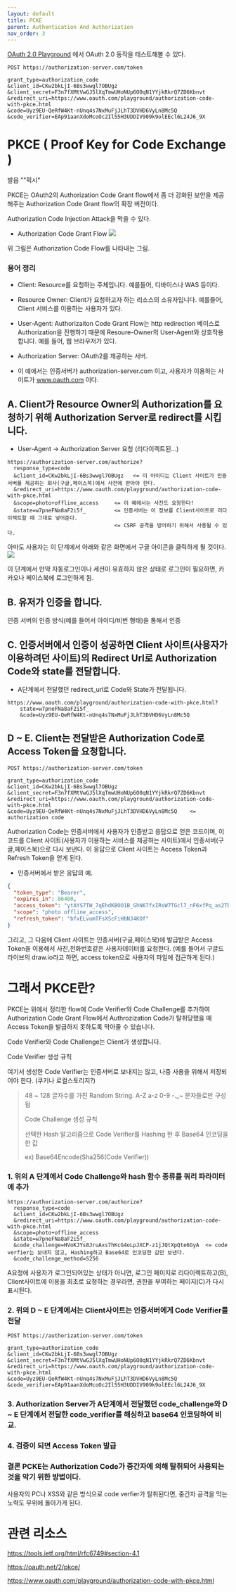 ```yaml
---
layout: default
title: PCKE
parent: Authentication And Authorization
nav_order: 3
---
```


[OAuth 2.0 Playground](https://www.oauth.com/playground/) 에서 OAuth 2.0 동작을 테스트해볼 수 있다.

```
POST https://authorization-server.com/token

grant_type=authorization_code
&client_id=CKw2bkLjI-6Bs3wwgl7OBUgz
&client_secret=F3n7fXMtVwGJ5lXqTmwUHoNUp6O0qN1YYjkRkrQ7ZD6Kbnvt
&redirect_uri=https://www.oauth.com/playground/authorization-code-with-pkce.html
&code=Uyz9EU-QeRfW4Kt-nUnq4s7NxMuFjJLhT3DVHD6VyLn8Mc5Q
&code_verifier=EAp91aanXdoMcoOc2Il55H3UDDIV909k9olEEcl6L24J6_9X
```

# PKCE ( Proof Key for Code Exchange )

발음 ""픽시"

PKCE는 OAuth2의 Authorization Code Grant flow에서 좀 더 강화된 보안을 제공해주는 Authorization Code Grant flow의 확장 버전이다.

Authorization Code Injection Attack을 막을 수 있다.




 * Authorization Code Grant Flow
![](./doc/imgs/Authorization-Code-Flow-Diagram.png)

위 그림은 Authorization Code Flow를 나타내는 그림.

### 용어 정리
 * Client: Resource를 요청하는 주체입니다. 예를들어, 디바이스나 WAS 등이다.
 * Resource Owner: Client가 요청하고자 하는 리소스의 소유자입니다. 예를들어, Client 서비스를 이용하는 사용자가 있다.
 * User-Agent: Authorizaiton Code Grant Flow는 http redirection 베이스로 Authorization을 진행하기 때문에 Resoure-Owner의 User-Agent와 상호작용합니다. 예를 들어, 웹 브라우저가 있다.
 * Authorization Server: OAuth2를 제공하는 서버.

 * 이 예에서는 인증서버가 authorization-server.com 이고, 사용자가 이용하는 사이트가 www.oauth.com 이다.

## A. Client가 Resource Owner의 Authorization를 요청하기 위해 Authorization Server로 redirect를 시킵니다.

 * User-Agent -> Authorization Server 요청 (리다이렉트된...)
```
https://authorization-server.com/authorize?
  response_type=code
  &client_id=CKw2bkLjI-6Bs3wwgl7OBUgz   <= 이 아이디는 Client 사이트가 인증서버를 제공하는 회사(구글,페이스북)에서 사전에 받아야 한다.
  &redirect_uri=https://www.oauth.com/playground/authorization-code-with-pkce.html
  &scope=photo+offline_access     <= 이 예에서는 사진도 요청한다!
  &state=w7pneFNa8aF2i5f_         <= 인증서버는 이 정보를 Client사이트로 리다이렉트할 때 그대로 넣어준다.
                                  <= CSRF 공격을 방어하기 위해서 사용될 수 있다.
```

아마도 사용자는 이 단계에서 아래와 같은 화면에서 구글 아이콘을 클릭하게 될 것이다.
![](./doc/imgs/SNS-Login-Screen-1.png)

이 단계에서 만약 자동로그인이나 세션이 유효하지 않은 상태로 로그인이 필요하면, 카카오나 페이스북에 로그인하게 됨.


## B. 유저가 인증을 합니다.
인증 서버의 인증 방식(예를 들어서 아이디/비번 형태)을 통해서 인증

## C. 인증서버에서 인증이 성공하면 Client 사이트(사용자가 이용하려던 사이트)의 Redirect Url로 Authorization Code와 state를 전달합니다.

 * A단계에서 전달했던 redirect_url로 Code와 State가 전달됩니다.
```
https://www.oauth.com/playground/authorization-code-with-pkce.html?
	state=w7pneFNa8aF2i5f_
    &code=Uyz9EU-QeRfW4Kt-nUnq4s7NxMuFjJLhT3DVHD6VyLn8Mc5Q
```



## D ~ E. Client는 전달받은 Authorization Code로 Access Token을 요청합니다.

```
POST https://authorization-server.com/token

grant_type=authorization_code
&client_id=CKw2bkLjI-6Bs3wwgl7OBUgz
&client_secret=F3n7fXMtVwGJ5lXqTmwUHoNUp6O0qN1YYjkRkrQ7ZD6Kbnvt
&redirect_uri=https://www.oauth.com/playground/authorization-code-with-pkce.html
&code=Uyz9EU-QeRfW4Kt-nUnq4s7NxMuFjJLhT3DVHD6VyLn8Mc5Q    <= authorization code
```

Authorization Code는 인증서버에서 사용자가 인증받고 응답으로 얻은 코드이며, 이 코드를 Client 사이트(사용자가 이용하는 서비스를 제공하는 사이트)에서 인증서버(구글,페이스북)으로 다시 보낸다.
이 응답으로 Client 사이트는 Access Token과 Refresh Token을 얻게 된다.


 * 인증서버에서 받은 응답의 예.
```json
{
  "token_type": "Bearer",
  "expires_in": 86400,
  "access_token": "ytAYS7TW_7qEhdKBOO1B_GhN67fxIRsW7TGcl7_nF6xfPq_as2TDWgNYKOg4ZQfGGAsHOvfi",
  "scope": "photo offline_access",
  "refresh_token": "bfxELvumTFsXScFiHbNJ4KOf"
}
```

그리고, 그 다음에 Client 사이트는 인증서버(구글,페이스북)에 발급받은 Access Token을 이용해서 사진,전화번호같은 사용자데이터를 요청한다.
(예를 들어서 구글드라이브의 draw.io라고 하면, access token으로 사용자의 파일에 접근하게 된다.)



# 그래서 PKCE란?

PKCE는 위에서 정리한 flow에 Code Verifier와 Code Challenge를 추가하여 Authorization Code Grant Flow에서 Authrozization Code가 탈취당했을 때 Access Token을 발급하지 못하도록 막아줄 수 있습니다.

Code Verifier와 Code Challenge는 Client가 생성합니다.

Code Verifier 생성 규칙

여기서 생성한 Code Verifier는 인증서버로 보내지는 않고, 나중 사용을 위해서 저장되어야 한다. (쿠키나 로컬스토리지?)

>48 ~ 128 글자수를 가진 Random String.
>A-Z a-z 0-9 -._~ 문자들로만 구성됨
>
>Code Challenge 생성 규칙
>
>선택한 Hash 알고리즘으로 Code Verifier를 Hashing 한 후 Base64 인코딩을 한 값
>
>ex) Base64Encode(Sha256(Code Verifier))



### 1. 위의 A 단계에서 Code Challenge와 hash 함수 종류를 쿼리 파라미터에 추가
```
https://authorization-server.com/authorize?
  response_type=code
  &client_id=CKw2bkLjI-6Bs3wwgl7OBUgz
  &redirect_uri=https://www.oauth.com/playground/authorization-code-with-pkce.html
  &scope=photo+offline_access
  &state=w7pneFNa8aF2i5f_
  &code_challenge=HVoKJYs8JruAxs7hKcG4oLpJXCP-z1jJQtXpQte6GyA  <= code verfier는 보내지 않고, Hashing하고 Base64로 인코딩한 값만 보낸다.
  &code_challenge_method=S256
```

A요청에 사용자가 로그인되어있는 상태가 아니면, 로그인 페이지로 리다이렉트하고(B),
Client사이트에 이용을 최초로 요청하는 경우라면, 권한을 부여하는 페이지(C)가 다시 표시된다.


### 2. 위의 D ~ E 단계에서는 Client사이트는 인증서버에게 Code Verifier를 전달

```
POST https://authorization-server.com/token

grant_type=authorization_code
&client_id=CKw2bkLjI-6Bs3wwgl7OBUgz
&client_secret=F3n7fXMtVwGJ5lXqTmwUHoNUp6O0qN1YYjkRkrQ7ZD6Kbnvt
&redirect_uri=https://www.oauth.com/playground/authorization-code-with-pkce.html
&code=Uyz9EU-QeRfW4Kt-nUnq4s7NxMuFjJLhT3DVHD6VyLn8Mc5Q
&code_verifier=EAp91aanXdoMcoOc2Il55H3UDDIV909k9olEEcl6L24J6_9X
```


### 3. Authorization Server가 A단계에서 전달했던 code_challenge와 D ~ E 단계에서 전달한 code_verifier를 해싱하고 base64 인코딩하여 비교.


### 4. 검증이 되면 Access Token 발급


### 결론 PCKE는 Authorization Code가 중간자에 의해 탈취되어 사용되는 것을 막기 위한 방법이다.

사용자의 PC나 XSS와 같은 방식으로 code verfier가 탈취된다면, 중간자 공격을 막는 노력도 무위에 돌아가게 된다.


# 관련 리소스

https://tools.ietf.org/html/rfc6749#section-4.1

https://oauth.net/2/pkce/

https://www.oauth.com/playground/authorization-code-with-pkce.html
